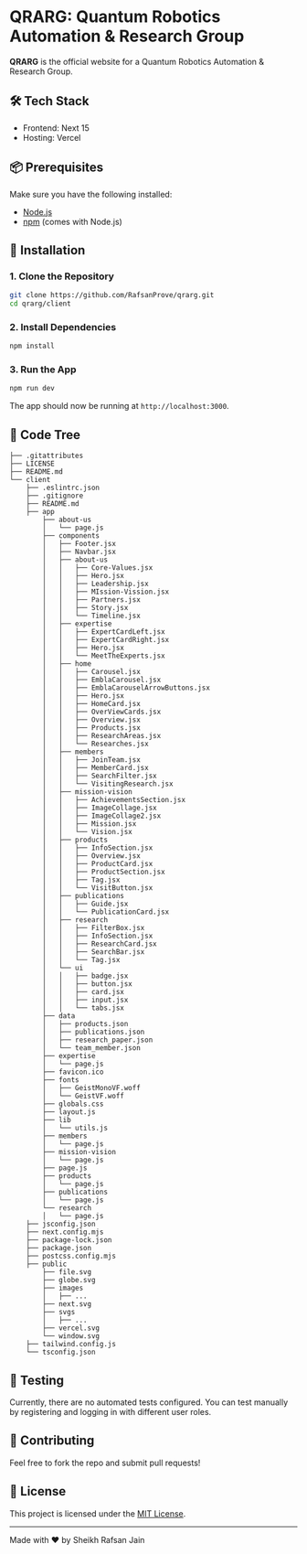 # QRARG: Quantum Robotics Automation & Research Group

**QRARG** is the official website for a Quantum Robotics Automation & Research Group.

## 🛠️ Tech Stack

- Frontend: Next 15
- Hosting: Vercel

## 📦 Prerequisites

Make sure you have the following installed:

- [Node.js](https://nodejs.org/)
- [npm](https://www.npmjs.com/) (comes with Node.js)

## 📁 Installation

### 1. Clone the Repository

```bash
git clone https://github.com/RafsanProve/qrarg.git
cd qrarg/client
```

### 2. Install Dependencies

```bash
npm install
```

### 3. Run the App

```bash
npm run dev
```

The app should now be running at `http://localhost:3000`.

## 🌳 Code Tree
```
├── .gitattributes
├── LICENSE
├── README.md
└── client
    ├── .eslintrc.json
    ├── .gitignore
    ├── README.md
    ├── app
        ├── about-us
        │   └── page.js
        ├── components
        │   ├── Footer.jsx
        │   ├── Navbar.jsx
        │   ├── about-us
        │   │   ├── Core-Values.jsx
        │   │   ├── Hero.jsx
        │   │   ├── Leadership.jsx
        │   │   ├── MIssion-Vission.jsx
        │   │   ├── Partners.jsx
        │   │   ├── Story.jsx
        │   │   └── Timeline.jsx
        │   ├── expertise
        │   │   ├── ExpertCardLeft.jsx
        │   │   ├── ExpertCardRight.jsx
        │   │   ├── Hero.jsx
        │   │   └── MeetTheExperts.jsx
        │   ├── home
        │   │   ├── Carousel.jsx
        │   │   ├── EmblaCarousel.jsx
        │   │   ├── EmblaCarouselArrowButtons.jsx
        │   │   ├── Hero.jsx
        │   │   ├── HomeCard.jsx
        │   │   ├── OverViewCards.jsx
        │   │   ├── Overview.jsx
        │   │   ├── Products.jsx
        │   │   ├── ResearchAreas.jsx
        │   │   └── Researches.jsx
        │   ├── members
        │   │   ├── JoinTeam.jsx
        │   │   ├── MemberCard.jsx
        │   │   ├── SearchFilter.jsx
        │   │   └── VisitingResearch.jsx
        │   ├── mission-vision
        │   │   ├── AchievementsSection.jsx
        │   │   ├── ImageCollage.jsx
        │   │   ├── ImageCollage2.jsx
        │   │   ├── Mission.jsx
        │   │   └── Vision.jsx
        │   ├── products
        │   │   ├── InfoSection.jsx
        │   │   ├── Overview.jsx
        │   │   ├── ProductCard.jsx
        │   │   ├── ProductSection.jsx
        │   │   ├── Tag.jsx
        │   │   └── VisitButton.jsx
        │   ├── publications
        │   │   ├── Guide.jsx
        │   │   └── PublicationCard.jsx
        │   ├── research
        │   │   ├── FilterBox.jsx
        │   │   ├── InfoSection.jsx
        │   │   ├── ResearchCard.jsx
        │   │   ├── SearchBar.jsx
        │   │   └── Tag.jsx
        │   └── ui
        │   │   ├── badge.jsx
        │   │   ├── button.jsx
        │   │   ├── card.jsx
        │   │   ├── input.jsx
        │   │   └── tabs.jsx
        ├── data
        │   ├── products.json
        │   ├── publications.json
        │   ├── research_paper.json
        │   └── team_member.json
        ├── expertise
        │   └── page.js
        ├── favicon.ico
        ├── fonts
        │   ├── GeistMonoVF.woff
        │   └── GeistVF.woff
        ├── globals.css
        ├── layout.js
        ├── lib
        │   └── utils.js
        ├── members
        │   └── page.js
        ├── mission-vision
        │   └── page.js
        ├── page.js
        ├── products
        │   └── page.js
        ├── publications
        │   └── page.js
        └── research
        │   └── page.js
    ├── jsconfig.json
    ├── next.config.mjs
    ├── package-lock.json
    ├── package.json
    ├── postcss.config.mjs
    ├── public
        ├── file.svg
        ├── globe.svg
        ├── images
        │   ├── ...
        ├── next.svg
        ├── svgs
        │   ├── ...
        ├── vercel.svg
        └── window.svg
    ├── tailwind.config.js
    └── tsconfig.json
```

## 🧪 Testing

Currently, there are no automated tests configured. You can test manually by registering and logging in with different user roles.

## 🤝 Contributing

Feel free to fork the repo and submit pull requests!

## 📄 License

This project is licensed under the [MIT License](LICENSE).

---

Made with ❤️ by Sheikh Rafsan Jain
